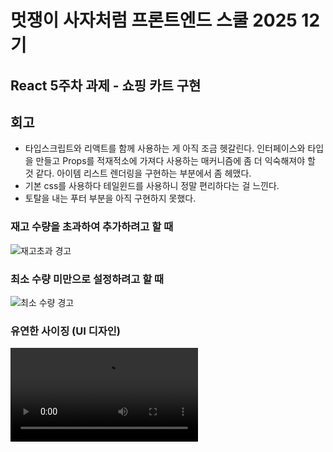 # 멋쟁이 사자처럼 프론트엔드 스쿨 2025 12기

## React 5주차 과제 - 쇼핑 카트 구현

## 회고

- 타입스크립트와 리액트를 함께 사용하는 게 아직 조금 헷갈린다. 인터페이스와 타입을 만들고 Props를 적재적소에 가져다 사용하는 매커니즘에 좀 더 익숙해져야 할 것 같다. 아이템 리스트 렌더링을 구현하는 부분에서 좀 헤맸다.
- 기본 css를 사용하다 테일윈드를 사용하니 정말 편리하다는 걸 느낀다.
- 토탈을 내는 푸터 부분을 아직 구현하지 못했다.

### 재고 수량을 초과하여 추가하려고 할 때

![재고초과 경고](https://github.com/user-attachments/assets/6c56df93-14de-40ee-936f-60df3e012b92)

### 최소 수량 미만으로 설정하려고 할 때

![최소 수량 경고](https://github.com/user-attachments/assets/835ab702-c76e-4d43-8e82-8c0c4f21691d)

### 유연한 사이징 (UI 디자인)

<video controls src="https://github.com/user-attachments/assets/0d25e6b1-ed8e-4ce1-a81b-791eb11fc6e4" title="Title"></video>


